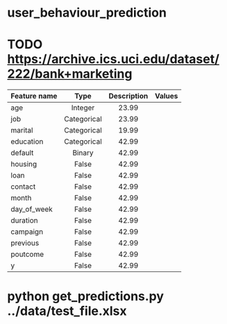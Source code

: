 # user_behaviour_prediction

# TODO https://archive.ics.uci.edu/dataset/222/bank+marketing
| Feature name |    Type     | Description | Values|
|:-------------|:-----------:|:-----------:|:-----:|
|age           |   Integer   | 23.99       |       |
|job           | Categorical | 23.99       |       |
|marital       | Categorical | 19.99       |       |
|education     | Categorical | 42.99       |       |
|default       |    Binary   | 42.99       |       |
|housing       |    False    | 42.99       |       |
|loan          |    False    | 42.99       |       |
|contact       |    False    | 42.99       |       |
|month         |    False    | 42.99       |       |
|day_of_week   |    False    | 42.99       |       |
|duration      |    False    | 42.99       |       |
|campaign      |    False    | 42.99       |       |
|previous      |    False    | 42.99       |       |
|poutcome      |    False    | 42.99       |       |
|y             |    False    | 42.99       |       |


#  python get_predictions.py ../data/test_file.xlsx

